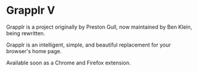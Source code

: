 # Grapplr V

Grapplr is a project originally by Preston Gull, now maintained by Ben Klein, being rewritten.

Grapplr is an intelligent, simple, and beautiful replacement for your browser's home page.

Available soon as a Chrome and Firefox extension.
